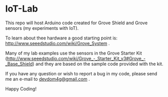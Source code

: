 # IoT-Lab

This repo will host Arduino code created for Grove Shield and Grove sensors (my experiments with IoT).

To learn about thee hardware a good starting point is:  http://www.seeedstudio.com/wiki/Grove_System .


Many of my lab examples use the sensors in the Grove Starter Kit (http://www.seeedstudio.com/wiki/Grove_-_Starter_Kit_v3#Grove_-_Base_Shield) and they are based on the sample code provided with the kit.

If you have any question or wish to report a bug in my code, please send me an e-mail to devdom4g@gmail.com .

Happy Coding!
